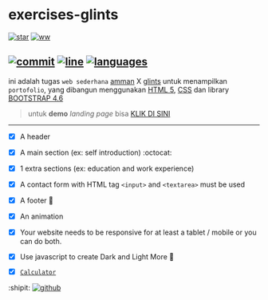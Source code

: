 # exercises-glints
[![star](https://img.shields.io/github/stars/awahids/exercises-glint?style=social)]()
[![ww](https://img.shields.io/github/watchers/awahids/exercises-glint?style=social)]()

[![commit](https://img.shields.io/github/last-commit/awahids/exercises-glint?style=plastic)]()
[![line](https://img.shields.io/tokei/lines/github/awahids/exercises-glint)]()
[![languages](https://img.shields.io/github/languages/count/awahids/exercises-glint?color=red)]()
---
ini adalah tugas `web sederhana` [amman](https://www.amnt.co.id/) X [glints](https://glints.com/id) untuk menampilkan `portofolio`, yang dibangun menggunakan [HTML 5](https://html.com/), [CSS](https://en.wikipedia.org/wiki/CSS) dan library [BOOTSTRAP 4.6](https://getbootstrap.com/)

> untuk __demo__ *landing page* bisa [KLIK DI SINI](https://awahids.github.io/exercises-glint/ "klik aja mbak angel hehe")

---
- [x] A header 
- [x] A main section (ex: self introduction) :octocat:
- [x] 1 extra sections (ex: education and work experience)
- [x] A contact form with HTML tag `<input>` and `<textarea>` must be used
- [x] A footer :foot:
- [x] An animation
- [x] Your website needs to be responsive for at least a tablet / mobile or you can do both.
- [x] Use javascript to create Dark and Light More :high_brightness:

- [x] [`Calculator`](https://github.com/awahids/exercises-glint/tree/master/calculator/ "code of calculator")

:shipit:
[![github](https://img.shields.io/github/followers/awahids?style=social)](https://github.com/awahids/)
